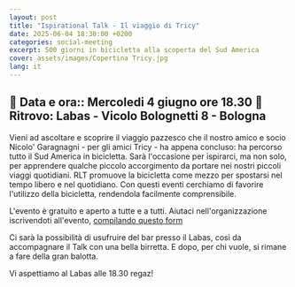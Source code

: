 ```yaml
---
layout: post
title: "Ispirational Talk - Il viaggio di Tricy"
date: 2025-06-04 18:30:00 +0200
categories: social-meeting
excerpt: 500 giorni in bicicletta alla scoperta del Sud America
cover: assets/images/Copertina Tricy.jpg
lang: it
---
```


📅 Data e ora:: Mercoledi 4 giugno ore 18.30
📍 Ritrovo: Labas - Vicolo Bolognetti 8 - Bologna
---

Vieni ad ascoltare e scoprire il viaggio pazzesco che il nostro amico e socio Nicolo' Garagnagni - per gli amici Tricy - ha appena concluso: ha percorso tutto il Sud America in bicicletta. Sarà l'occasione per ispirarci, ma non solo, per apprendere qualche piccolo accorgimento da portare nei nostri piccoli viaggi quotidiani. RLT promuove la bicicletta come mezzo per spostarsi nel tempo libero e nel quotidiano. Con questi eventi cerchiamo di favorire l'utilizzo della bicicletta, rendendola facilmente comprensibile. 

L'evento è gratuito e aperto a tutte e a tutti. 
Aiutaci nell'organizzazione iscrivendoti all'evento, [compilando questo form](https://forms.gle/VcQbAE3SK3duFMJ86)

Ci sarà la possibilità di usufruire del bar presso il Labas, così da accompagnare il Talk con una bella birretta. E dopo, per chi vuole, si rimane a fare della gran balotta.

Vi aspettiamo al Labas alle 18.30 regaz!
